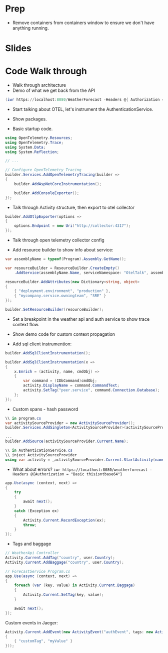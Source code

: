 # Prep

- Remove containers from containers window to ensure we don't have anything running.

# Slides

# Code Walk through

- Walk through architecture
- Demo of what we get back from the API

```powershell
(iwr https://localhost:8080/WeatherForecast -Headers @{ Authorization = "Basic Ymxha2U6cEA1NXcwcmQ=" }).Content | ConvertFrom-Json
```

- Start talking about OTEL, let's instrument the AuthenticationService.
- Show packages.

- Basic startup code.

```csharp
using OpenTelemetry.Resources;
using OpenTelemetry.Trace;
using System.Data;
using System.Reflection;

// ...

// Configure OpenTelemetry Tracing
builder.Services.AddOpenTelemetryTracing(builder =>
{
    builder.AddAspNetCoreInstrumentation();

    builder.AddConsoleExporter();
});
```

- Talk through Activity structure, then export to otel collector

```csharp
builder.AddOtlpExporter(options =>
{
    options.Endpoint = new Uri("http://collector:4317"); 
});
```

- Talk through open telemetry collector config

- Add resource builder to show info about service:

```csharp
var assemblyName = typeof(Program).Assembly.GetName();

var resourceBuilder = ResourceBuilder.CreateEmpty()
    .AddService(assemblyName.Name, serviceNamespace: "OtelTalk", assemblyName.Version!.ToString(), serviceInstanceId: Environment.MachineName);

resourceBuilder.AddAttributes(new Dictionary<string, object>
{
    { "deployment.environment", "production" },
    { "mycompany.service.owningteam", "SRE" }
});

builder.SetResourceBuilder(resourceBuilder);
```

- Set a breakpoint in the weather api and auth service to show trace context flow.
- Show demo code for custom context propagation

- Add sql client instrumention:

```csharp
builder.AddSqlClientInstrumentation();
```

```csharp
builder.AddSqlClientInstrumentation(x =>
{
    x.Enrich = (activity, name, cmdObj) =>
    {
        var command = (IDbCommand)cmdObj;
        activity.DisplayName = command.CommandText;
        activity.SetTag("peer.service", command.Connection.Database);
    };
});
```

- Custom spans - hash password

```csharp
\\ in program.cs
var activitySourceProvider = new ActivitySourceProvider();
builder.Services.AddSingleton<ActivitySourceProvider>(activitySourceProvider);

...
builder.AddSource(activitySourceProvider.Current.Name);

\\ in AuthenticationService.cs
\\ inject ActivitySourceProvider
using var activity = _activitySourceProvider.Current.StartActivity(nameof(HashPassword), System.Diagnostics.ActivityKind.Internal);
```

- What about errors? `iwr https://localhost:8080/weatherforecast -Headers @{Authorization = "Basic thisisntbase64"}`

```csharp
app.Use(async (context, next) =>
{
    try
    {
        await next();
    }
    catch (Exception ex)
    {
        Activity.Current.RecordException(ex);
        throw;
    }
});
```

- Tags and baggage

```csharp
// WeatherApi Controller
Activity.Current.AddTag("country", user.Country);
Activity.Current.AddBaggage("country", user.Country);

// ForecastService Program.cs
app.Use(async (context, next) =>
{
    foreach (var (key, value) in Activity.Current.Baggage)
    {
        Activity.Current.SetTag(key, value);
    }

    await next();
});
```

Custom events in Jaeger:

```csharp
Activity.Current.AddEvent(new ActivityEvent("authEvent", tags: new ActivityTagsCollection()
{
    { "customTag", "myValue" }
}));
```